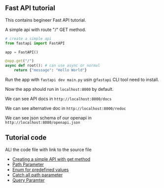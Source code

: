 ## Fast API tutorial
This contains begineer Fast API tutorial.

A simple api with route "/" GET method.
```python
# create a simple api
from fastapi import FastAPI

app = FastAPI()

@app.get("/")
async def root(): # can use async or normal
    return {"message": "Hello World"}
```
Run the app with `fastapi dev main.py` usin g`fastapi` CLI tool need to install.

Now the app should run in `localhost:8000` by default.

We can see API docs in `http://localhost:8000/docs`

We can see alternative doc in `http://localhost:8000/redoc`

We can see json schema of our openapi in `http://localhost:8080/openapi.json`

## Tutorial code
ALl the code file with link to the source file
- [Creating a simple API with get method](./fapi_01.py)
- [Path Parameter](./fapi_02.py)
- [Enum for predefined values](./fapi_03.py)
- [Catch all path parameter](./fapi_04.py)
- [Query Paramter](./fapi_05.py)